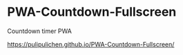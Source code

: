 # PWA-Countdown-Fullscreen
Countdown timer PWA

https://pulipulichen.github.io/PWA-Countdown-Fullscreen/